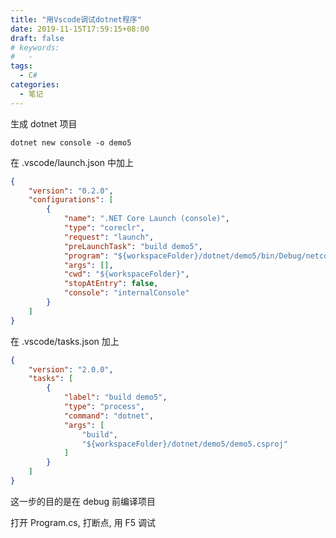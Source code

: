 ```yaml
---
title: "用Vscode调试dotnet程序"
date: 2019-11-15T17:59:15+08:00
draft: false
# keywords:
#   -
tags: 
  - C#
categories:
  - 笔记
---
```


生成 dotnet 项目
```shell
dotnet new console -o demo5
```


在 .vscode/launch.json 中加上
```json
{
    "version": "0.2.0",
    "configurations": [
        {
            "name": ".NET Core Launch (console)",
            "type": "coreclr",
            "request": "launch",
            "preLaunchTask": "build demo5",
            "program": "${workspaceFolder}/dotnet/demo5/bin/Debug/netcoreapp3.0/demo5.dll",
            "args": [],
            "cwd": "${workspaceFolder}",
            "stopAtEntry": false,
            "console": "internalConsole"
        }
    ]
}
```


在 .vscode/tasks.json 加上
```json
{
    "version": "2.0.0",
    "tasks": [
        {
            "label": "build demo5",
            "type": "process",
            "command": "dotnet",
            "args": [
                "build",
                "${workspaceFolder}/dotnet/demo5/demo5.csproj"
            ]
        }
    ]
}
```
这一步的目的是在 debug 前编译项目


打开 Program.cs, 打断点, 用 F5 调试